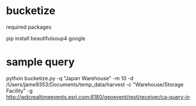 # bucketize

required packages

pip install beautifulsoup4 google

# sample query

python bucketize.py -q "Japan Warehouse" -m 10 -d /Users/jame9353/Documents/temp_data/harvest -c "Warehouse/Storage Facility" -g http://wdcrealtimeevents.esri.com:6180/geoevent/rest/receiver/ca-query-in
